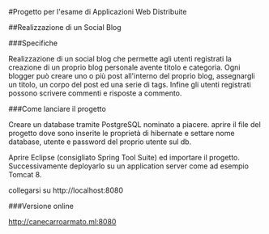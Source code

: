 #Progetto per l'esame di Applicazioni Web Distribuite

##Realizzazione di un Social Blog

###Specifiche

Realizzazione di un social blog che permette agli utenti registrati la 
creazione di un proprio blog personale avente titolo e categoria.
Ogni blogger può creare uno o più post all'interno del proprio blog, assegnargli un titolo,
un corpo del post ed una serie di tags.
Infine gli utenti registrati possono scrivere commenti e risposte a commento.

###Come lanciare il progetto

Creare un database tramite PostgreSQL nominato a piacere.
aprire il file del progetto dove sono inserite le proprietà di hibernate e settare 
nome database, utente e password del proprio utente sul db.

Aprire Eclipse (consigliato Spring Tool Suite) ed importare il progetto.
Successivamente deployarlo su un application server come ad esempio Tomcat 8.

collegarsi su http://localhost:8080

###Versione online

http://canecarroarmato.ml:8080
